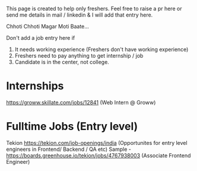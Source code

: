 This page is created to help only freshers. Feel free to raise a pr here or send me details in mail / linkedin & I will add that entry here.

Chhoti Chhoti Magar Moti Baate...

Don't add a job entry here if

 1. It needs working experience (Freshers don't have working experience)
 2. Freshers need to pay anything to get internship / job
 3. Candidate is in the center, not college.



# Internships

https://groww.skillate.com/jobs/12841 (Web Intern @ Groww)


# Fulltime Jobs (Entry level)
Tekion
https://tekion.com/job-openings/india (Opportunites for entry level engineers in Frontend/ Backend / QA etc)
Sample - https://boards.greenhouse.io/tekion/jobs/4767938003 (Associate Frontend Engineer)

